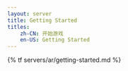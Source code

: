 ```yaml
---
layout: server
title: Getting Started
titles:
    zh-CN: 开始游戏
    en-US: Getting Started
---
```

{% tf servers/ar/getting-started.md %}